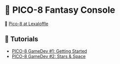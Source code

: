 # :space_invader: PICO-8 Fantasy Console

:bookmark: [Pico-8 at Lexaloffle][pico8]

## :beginner: Tutorials

+ [PICO-8 GameDev #1: Getting Started](https://forum.clockworkpi.com/t/pico-8-gamedev-1-getting-started-tutorial/2347)
+ [PICO-8 GameDev #2: Stars & Space](https://forum.clockworkpi.com/t/pico-8-gamedev-2-stars-space-tutorial/2455)


[pico8]: https://www.lexaloffle.com/pico-8.php
